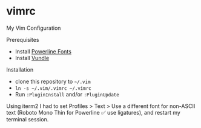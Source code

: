 # vimrc
My Vim Configuration

Prerequisites
- Install [Powerline Fonts](https://github.com/powerline/fonts)
- Install [Vundle](https://github.com/VundleVim/Vundle.vim)

Installation
- clone this repository to `~/.vim`
- `ln -s ~/.vim/.vimrc ~/.vimrc`
- Run `:PluginInstall` and/or `:PluginUpdate`

Using iterm2 I had to set Profiles > Text > Use a different font for non-ASCII text (Roboto Mono Thin for Powerline ✅ use ligatures), and restart my terminal session.
